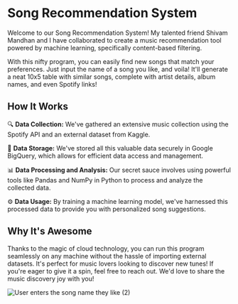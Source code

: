 # Song Recommendation System

Welcome to our Song Recommendation System! My talented friend Shivam Mandhan and I have collaborated to create a music recommendation tool powered by machine learning, specifically content-based filtering.

With this nifty program, you can easily find new songs that match your preferences. Just input the name of a song you like, and voila! It'll generate a neat 10x5 table with similar songs, complete with artist details, album names, and even Spotify links!

## How It Works

🔍 **Data Collection:** We've gathered an extensive music collection using the Spotify API and an external dataset from Kaggle.

💾 **Data Storage:** We've stored all this valuable data securely in Google BigQuery, which allows for efficient data access and management.

📊 **Data Processing and Analysis:** Our secret sauce involves using powerful tools like Pandas and NumPy in Python to process and analyze the collected data.

⚙️ **Data Usage:** By training a machine learning model, we've harnessed this processed data to provide you with personalized song suggestions.

## Why It's Awesome

Thanks to the magic of cloud technology, you can run this program seamlessly on any machine without the hassle of importing external datasets. It's perfect for music lovers looking to discover new tunes! If you're eager to give it a spin, feel free to reach out. We'd love to share the music discovery joy with you!


![User enters the song name they like (2)](https://github.com/SHIVAM-MANDHAN/Song-Recommendation-System/assets/110061771/3260c794-ed85-4cfb-b0e1-b9a512e258c0)
